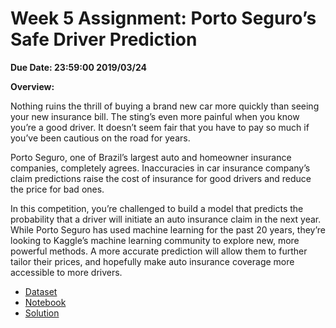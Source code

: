 # Week 5 Assignment: Porto Seguro’s Safe Driver Prediction

**Due Date: 23:59:00 2019/03/24** 

**Overview:** 

Nothing ruins the thrill of buying a brand new car more quickly than seeing your new insurance bill. The sting’s even more painful when you know you’re a good driver. It doesn’t seem fair that you have to pay so much if you’ve been cautious on the road for years.

Porto Seguro, one of Brazil’s largest auto and homeowner insurance companies, completely agrees. Inaccuracies in car insurance company’s claim predictions raise the cost of insurance for good drivers and reduce the price for bad ones.

In this competition, you’re challenged to build a model that predicts the probability that a driver will initiate an auto insurance claim in the next year. While Porto Seguro has used machine learning for the past 20 years, they’re looking to Kaggle’s machine learning community to explore new, more powerful methods. A more accurate prediction will allow them to further tailor their prices, and hopefully make auto insurance coverage more accessible to more drivers.

- [Dataset](https://s3-ap-southeast-1.amazonaws.com/ml101-khanhnguyen/ML102/week1/ass/train.7z)
- [Notebook](https://s3-ap-southeast-1.amazonaws.com/ml101-khanhnguyen/ML102/week1/ass/Porto_safe_driver.ipynb)
- [Solution](https://s3-ap-southeast-1.amazonaws.com/ml101-khanhnguyen/ML102/week1/ass/Porto_safe_driver-Solution.ipynb)

